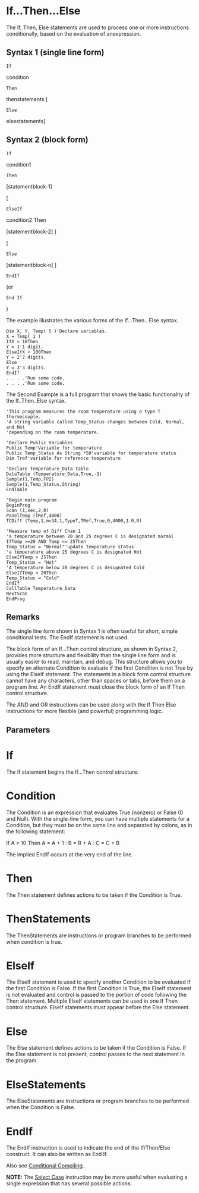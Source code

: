 # If...Then...Else

The If, Then, Else statements are used to process one or more instructions conditionally, based on the evaluation of anexpression.

## Syntax 1 (single line form)

```
If
```

condition

```
Then
```

thenstatements [

```
Else
```

elsestatements]

## Syntax 2 (block form)

```
If
```

condition1

```
Then
```

[statementblock-1]

[

```
ElseIf
```

condition2 Then

[statementblock-2] ]

[

```
Else
```

[statementblock-n] ]

```
EndIf
```

(or

```
End If
```

)

The example illustrates the various forms of the If...Then...Else syntax.

```
Dim X, Y, Temp( 5 )'Declare variables.
X = Temp( 1 )
IfX < 10Then
Y = 1'1 digit.
ElseIfX < 100Then
Y = 2'2 digits.
Else
Y = 3'3 digits.
EndIf
. . . .'Run some code.
. . . .'Run some code.
```

The Second Example is a full program that shows the basic functionality of the If..Then..Else syntax.

```
'This program measures the room temperature using a type T thermocouple.
'A string variable called Temp_Status changes between Cold, Normal, and Hot
'depending on the room temperature.

'Declare Public Variables
Public Temp'Variable for temperature
Public Temp_Status As String *50'variable for temperature status
Dim Tref'variable for reference temperature

'Declare Temperature_Data table
DataTable (Temperature_Data,True,-1)
Sample(1,Temp,FP2)
Sample(1,Temp_Status,String)
EndTable

'Begin main program
BeginProg
Scan (1,sec,2,0)
PanelTemp (TRef,4000)
TCDiff (Temp,1,mv34,1,TypeT,TRef,True,0,4000,1.0,0)

'Measure temp of Diff Chan 1
'a temperature between 20 and 25 degrees C is designated normal
IfTemp >=20 AND Temp <= 25Then
Temp_Status = "Normal"'update Temperature status
'a temperature above 25 degrees C is designated Hot
ElseIfTemp > 25Then
Temp_Status = "Hot"
'A temperature below 20 degrees C is designated Cold
ElseIfTemp < 20Then
Temp_Status = "Cold"
EndIf
CallTable Temperature_Data
NextScan
EndProg
```

## Remarks

The single line form shown in Syntax 1 is often useful for short, simple conditional tests. The EndIf statement is not used.

The block form of an If...Then control structure, as shown in Syntax 2, provides more structure and flexibility than the single line form and is usually easier to read, maintain, and debug. This structure allows you to specify an alternate Condition to evaluate if the first Condition is not True by using the ElseIf statement. The statements in a block form control structure cannot have any characters, other than spaces or tabs, before them on a program line. An EndIf statement must close the block form of an If Then control structure.

The AND and OR instructions can be used along with the If Then Else instructions for more flexible (and powerful) programming logic.

## Parameters

# If

The If statement begins the If...Then control structure.

# Condition

The Condition is an expression that evaluates True (nonzero) or False (0 and Null). With the single-line form, you can have multiple statements for a Condition, but they must be on the same line and separated by colons, as in the following statement:

If A > 10 Then A = A + 1 : B = B + A : C = C + B

The implied EndIf occurs at the very end of the line.

# Then

The Then statement defines actions to be taken if the Condition is True.

# ThenStatements

The ThenStatements are instructions or program branches to be performed when condition is true.

# ElseIf

The ElseIf statement is used to specify another Condition to be evaluated if the first Condition is False. If the first Condition is True, the ElseIf statement is not evaluated and control is passed to the portion of code following the Then statement. Multiple ElseIf statements can be used in one If Then control structure. ElseIf statements must appear before the Else statement.

# Else

The Else statement defines actions to be taken if the Condition is False. If the Else statement is not present, control passes to the next statement in the program.

# ElseStatements

The ElseStatements are instructions or program branches to be performed when the Condition is False.

# EndIf

The EndIf instruction is used to indicate the end of the If/Then/Else construct. It can also be written as End If.

Also see [Conditional Compiling](../Info/conditionalcompilation.md).

**NOTE:** The [Select Case](selectcase.md) instruction may be more useful when evaluating a single expression that has several possible actions.
